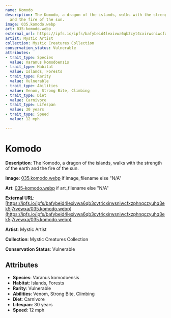 ```yaml
---
name: Komodo
description: The Komodo, a dragon of the islands, walks with the strength of the earth
  and the fire of the sun.
image: 035.komodo.webp
art: 035-komodo.webp
external_url: https://ipfs.io/ipfs/bafybeid4lexivwa6qb3cyt4cxirwsniwcfxzphnqczyuhq3ek5j7rvewxa/035.komodo.webp
artist: Mystic Artist
collection: Mystic Creatures Collection
conservation_status: Vulnerable
attributes:
- trait_type: Species
  value: Varanus komodoensis
- trait_type: Habitat
  value: Islands, Forests
- trait_type: Rarity
  value: Vulnerable
- trait_type: Abilities
  value: Venom, Strong Bite, Climbing
- trait_type: Diet
  value: Carnivore
- trait_type: Lifespan
  value: 30 years
- trait_type: Speed
  value: 12 mph

---
```


# Komodo

**Description**: The Komodo, a dragon of the islands, walks with the strength of the earth and the fire of the sun.

**Image**: [035.komodo.webp](./035.komodo.webp) if image_filename else "N/A"

**Art**: [035-komodo.webp](./035-komodo.webp) if art_filename else "N/A"

**External URL**: [https://ipfs.io/ipfs/bafybeid4lexivwa6qb3cyt4cxirwsniwcfxzphnqczyuhq3ek5j7rvewxa/035.komodo.webp](https://ipfs.io/ipfs/bafybeid4lexivwa6qb3cyt4cxirwsniwcfxzphnqczyuhq3ek5j7rvewxa/035.komodo.webp)

**Artist**: Mystic Artist

**Collection**: Mystic Creatures Collection

**Conservation Status**: Vulnerable

## Attributes
- **Species**: Varanus komodoensis
- **Habitat**: Islands, Forests
- **Rarity**: Vulnerable
- **Abilities**: Venom, Strong Bite, Climbing
- **Diet**: Carnivore
- **Lifespan**: 30 years
- **Speed**: 12 mph
